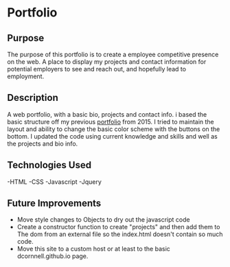 # Portfolio
## Purpose
The purpose of this portfolio is to create a employee competitive presence on the web. A place to display my projects and contact information for potential employers to see and reach out, and hopefully lead to employment.

## Description
A web portfolio, with a basic bio, projects and contact info. i based the basic structure off my previous [portfolio](https://github.com/dcornnell/dcornnell.github.io) from 2015. I tried to maintain the layout and ability to change the basic color scheme with the buttons on the bottom. I updated the code using current knowledge and skills and well as the projects and bio info. 

## Technologies Used
-HTML
-CSS
-Javascript
-Jquery

## Future Improvements
- Move style changes to Objects to dry out the javascript code
- Create a constructor function to create "projects" and then add them to The dom from an external file so the index.html doesn't contain so much code.
- Move this site to a custom host or at least to the basic dcornnell.github.io page.
